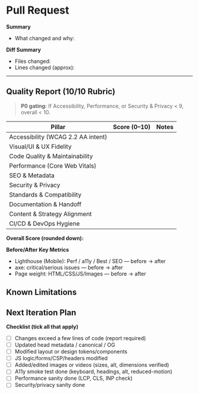 # Pull Request

**Summary**
- What changed and why:

**Diff Summary**
- Files changed: <!-- number -->
- Lines changed (approx): <!-- number -->

---

## Quality Report (10/10 Rubric)
> **P0 gating:** If Accessibility, Performance, or Security & Privacy < 9, overall < 10.

| Pillar | Score (0–10) | Notes |
|---|---:|---|
| Accessibility (WCAG 2.2 AA intent) |  |  |
| Visual/UI & UX Fidelity |  |  |
| Code Quality & Maintainability |  |  |
| Performance (Core Web Vitals) |  |  |
| SEO & Metadata |  |  |
| Security & Privacy |  |  |
| Standards & Compatibility |  |  |
| Documentation & Handoff |  |  |
| Content & Strategy Alignment |  |  |
| CI/CD & DevOps Hygiene |  |  |

**Overall Score (rounded down):** 

**Before/After Key Metrics**
- Lighthouse (Mobile): Perf / a11y / Best / SEO — before → after
- axe: critical/serious issues — before → after
- Page weight: HTML/CSS/JS/Images — before → after

**Known Limitations**
- 

**Next Iteration Plan**
- 

**Checklist (tick all that apply)**
- [ ] Changes exceed a few lines of code (report required)
- [ ] Updated head metadata / canonical / OG
- [ ] Modified layout or design tokens/components
- [ ] JS logic/forms/CSP/headers modified
- [ ] Added/edited images or videos (sizes, alt, dimensions verified)
- [ ] A11y smoke test done (keyboard, headings, alt, reduced-motion)
- [ ] Performance sanity done (LCP, CLS, INP check)
- [ ] Security/privacy sanity done
